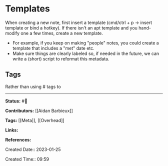 # Templates
When creating a new note, first insert a template (cmd/ctrl + p -> insert template or bind a hotkey). If there isn't an apt template and you hand-modify one a few times, create a new template.
- For example, if you keep on making "people" notes, you could create a template that includes a "met" date etc. 
- Make sure things are clearly labeled so, if needed in the future, we can write a (short) script to reformat this metadata.


## Tags
Rather than using # tags to 

---
**Status:**
#🌱 

**Contributors:**
[[Aidan Barbieux]]

**Tags:**
[[Meta]], [[Overhead]]

**Links:**

**References:**

Created Date:: 2023-01-25

Created Time:: 09:59